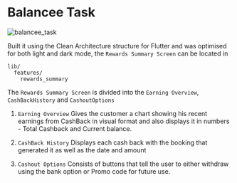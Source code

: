 # Balancee Task

![balancee_task](https://github.com/user-attachments/assets/efde4f3d-34ee-47f8-a5a8-44a373141c36)


Built it using the Clean Architecture structure for Flutter and was optimised for both light and dark mode, the `Rewards Summary Screen` can be located in   
    
    lib/
      features/
        rewards_summary

The `Rewards Summary Screen` is divided into the `Earning Overview`, `CashBackHistory` and `CashoutOptions`

1. `Earning Overview` Gives the customer a chart showing his recent earnings from CashBack in visual format and also displays it in numbers - Total Cashback and Current balance.

2. `CashBack History` Displays each cash back with the booking that generated it as well as the date and amount

3. `Cashout Options` Consists of buttons that tell the user to either withdraw using the bank option or Promo code for future use.
